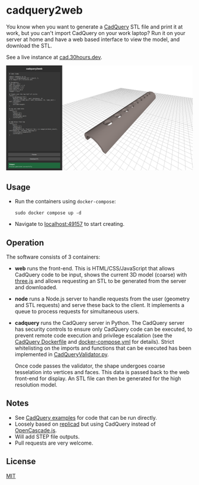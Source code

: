 # cadquery2web

You know when you want to generate a [CadQuery](https://github.com/CadQuery/cadquery) STL file and print it at work, but you can't import CadQuery on your work laptop? Run it on your server at home and have a web based interface to view the model, and download the STL.

See a live instance at [cad.30hours.dev](http://cad.30hours.dev).

![cadquery2web example](./example.png)

## Usage

- Run the containers using `docker-compose`:

  ```
  sudo docker compose up -d
  ```

- Navigate to [localhost:49157](http://localhost:49157) to start creating.

## Operation

The software consists of 3 containers:

- **web** runs the front-end. This is HTML/CSS/JavaScript that allows CadQuery code to be input, shows the current 3D model (coarse) with [three.js](https://github.com/mrdoob/three.js/) and allows requesting an STL to be generated from the server and downloaded. 

- **node** runs a Node.js server to handle requests from the user (geometry and STL requests) and serve these back to the client. It implements a queue to process requests for simultaneous users.

- **cadquery** runs the CadQuery server in Python. The CadQuery server has security controls to ensure only CadQuery code can be executed, to prevent remote code execution and privilege escalation (see the [CadQuery Dockerfile](./cadquery/Dockerfile) and [docker-compose.yml](./docker-compose.yml) for details). Strict whitelisting on the imports and functions that can be executed has been implemented in [CadQueryValidator.py](./cadquery/CadQueryValidator.py).

  Once code passes the validator, the shape undergoes coarse tesselation into vertices and faces. This data is passed back to the web front-end for display. An STL file can then be generated for the high resolution model.

## Notes

- See [CadQuery examples](https://cadquery.readthedocs.io/en/latest/examples.html) for code that can be run directly.
- Loosely based on [replicad](https://github.com/sgenoud/replicad) but using CadQuery instead of [OpenCascade.js](https://ocjs.org/).
- Will add STEP file outputs.
- Pull requests are very welcome.

## License

[MIT](https://choosealicense.com/licenses/mit/)
